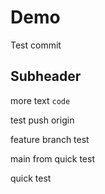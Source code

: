 # Demo

Test commit

## Subheader

more text
`code`

test push origin

feature branch test

main from quick test

quick test
